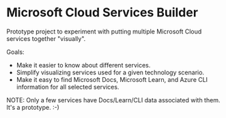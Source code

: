 # Microsoft Cloud Services Builder

Prototype project to experiment with putting multiple Microsoft Cloud services together "visually".

Goals:

- Make it easier to know about different services.
- Simplify visualizing services used for a given technology scenario.
- Make it easy to find Microsoft Docs, Microsoft Learn, and Azure CLI information for all selected services.

NOTE: Only a few services have Docs/Learn/CLI data associated with them. It's a prototype. :-) 